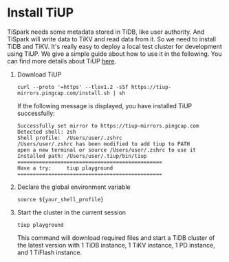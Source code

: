 # Install TiUP
TiSpark needs some metadata stored in TiDB, like user authority. 
And TiSpark will write data to TiKV and read data from it.
So we need to install TiDB and TiKV. It's really easy to deploy a local test cluster for development using TiUP.
We give a simple guide about how to use it in the following.
You can find more details about TiUP [here](https://docs.pingcap.com/tidb/stable/quick-start-with-tidb).
1. Download TiUP

   `curl --proto '=https' --tlsv1.2 -sSf https://tiup-mirrors.pingcap.com/install.sh | sh`
   
   If the following message is displayed, you have installed TiUP successfully:
   ```
   Successfully set mirror to https://tiup-mirrors.pingcap.com
   Detected shell: zsh
   Shell profile:  /Users/user/.zshrc
   /Users/user/.zshrc has been modified to add tiup to PATH
   open a new terminal or source /Users/user/.zshrc to use it
   Installed path: /Users/user/.tiup/bin/tiup
   ===============================================
   Have a try:     tiup playground
   ===============================================
   ```
2. Declare the global environment variable
   
   `source ${your_shell_profile}`
3. Start the cluster in the current session
   
   `tiup playground`

   This command will download required files and  start a TiDB cluster of the latest version with 1 TiDB instance, 1 TiKV instance, 1 PD instance, and 1 TiFlash instance. 